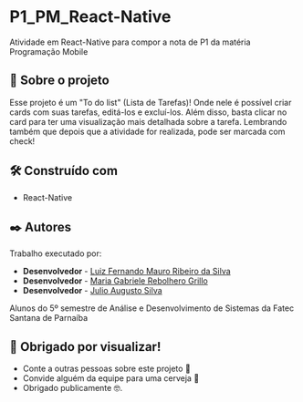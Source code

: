 # P1_PM_React-Native
Atividade em React-Native para compor a nota de P1 da matéria Programação Mobile 

## 🚀 Sobre o projeto
Esse projeto é um "To do list" (Lista de Tarefas)! 
Onde nele é possível criar cards com suas tarefas, editá-los e excluí-los. Além disso, 
basta clicar no card para ter uma visualização mais detalhada sobre a tarefa. Lembrando 
também que depois que a atividade for realizada, pode ser marcada com check!

## 🛠️ Construído com

* React-Native

## ✒️ Autores

Trabalho executado por:

* **Desenvolvedor** - [Luiz Fernando Mauro Ribeiro da Silva](https://github.com/luizzz4727)
* **Desenvolvedor** - [Maria Gabriele Rebolhero Grillo](https://github.com/rebolhero)
*  **Desenvolvedor** - [Julio Augusto Silva](https://github.com/augustojulio-code)

Alunos do 5º semestre de Análise e Desenvolvimento de Sistemas da Fatec Santana de Parnaíba


## 🎁 Obrigado por visualizar!

* Conte a outras pessoas sobre este projeto 📢
* Convide alguém da equipe para uma cerveja 🍺 
* Obrigado publicamente 🤓.

